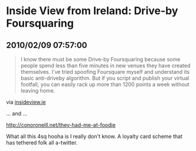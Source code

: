 # Inside View from Ireland: Drive-by Foursquaring
## 2010/02/09 07:57:00 

<div class="posterous_bookmarklet_entry">
  <blockquote class="posterous_medium_quote">I know there must be some Drive-by Foursquaring because some people spend less than five minutes in new venues they have created themselves. I've tried spoofing Foursquare myself and understand its basic anti-driveby algorithm. But if you script and publish your virtual footfall, you can easily rack up more than 1200 points a week without leaving home.</blockquote>

<div class="posterous_quote_citation">via <a href="http://www.insideview.ie/irisheyes/2010/02/drive-by-foursquaring.html">insideview.ie</a></div>
<p>... and ...
</p><p><a href="http://conoroneill.net/they-had-me-at-foodie">http://conoroneill.net/they-had-me-at-foodie</a>
</p><p>What all this 4sq hooha is I really don't know. A loyalty card scheme that has tethered folk all a-twitter.</p></div>

